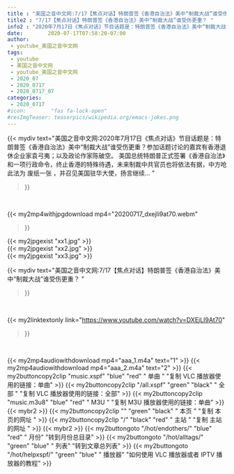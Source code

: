 ```yaml
---
title : "美国之音中文网:7/17【焦点对话】特朗普签《香港自治法》美中“制裁大战”谁受伤更重？ "
title2 : "7/17【焦点对话】特朗普签《香港自治法》美中“制裁大战”谁受伤更重？ "
info2 : "2020年7月17日《焦点对话》节目话题是：特朗普签《香港自治法》美中“制裁大战”谁受伤更重？参加话题讨论的嘉宾有香港退休企业家袁弓夷；以及政论作家陈破空。 美国总统特朗普正式签署《香港自治法》和一项行政命令，终止香港的特殊待遇，未来制裁中共官员也将依法有据，中方呛此法为 废纸一张 ，并召见美国驻华大使，扬言继续... "
date:        2020-07-17T07:58:20-07:00
author:
 - youtube_美国之音中文网
tags:
 - youtube
 - 美国之音中文网
 - youtube_美国之音中文网
 - 2020_07
 - 2020_0717
 - 2020_0717_07
categories:
 - 2020_0717
#icon:        "fas fa-lock-open"
#resImgTeaser: teaserpics/wikipedia.org/emacs-jokes.png
---
```


{{< mydiv text="美国之音中文网:2020年7月17日《焦点对话》节目话题是：特朗普签《香港自治法》美中“制裁大战”谁受伤更重？参加话题讨论的嘉宾有香港退休企业家袁弓夷；以及政论作家陈破空。 美国总统特朗普正式签署《香港自治法》和一项行政命令，终止香港的特殊待遇，未来制裁中共官员也将依法有据，中方呛此法为 废纸一张 ，并召见美国驻华大使，扬言继续... "
>}}
<br>


{{< my2mp4withjpgdownload mp4="20200717_dxejli9at70.webm"
>}}

{{< my2jpgexist "xx1.jpg" >}}<br>
{{< my2jpgexist "xx2.jpg" >}}<br>
{{< my2jpgexist "xx3.jpg" >}}<br>



{{< mydiv text="美国之音中文网:7/17【焦点对话】特朗普签《香港自治法》美中“制裁大战”谁受伤更重？ "
>}}
<br>

{{< my2linktextonly link="https://www.youtube.com/watch?v=DXEjLI9At70"
>}}


<br>

{{< my2mp4audiowithdownload mp4="aaa_1.m4a"    text="1" >}}
{{< my2mp4audiowithdownload mp4="aaa_2.m4a"    text="2" >}}
{{< my2buttoncopy2clip "music.xspf"        "blue"   "red"    " 单曲 "  "复制 VLC 播放器使用的链接：单曲" >}} {{< my2buttoncopy2clip "/all.xspf"         "green"  "black"  " 全部 "  "复制 VLC 播放器使用的链接：全部" >}} {{< my2buttoncopy2clip "music.m3u8"        "blue"   "red"    " M3U  "    "复制 M3U 播放器使用的链接：单曲" >}} {{< mybr2 >}} {{< my2buttoncopy2clip ""                  "green"  "black"  " 本页 "    "复制 本页的网址 " >}} {{< my2buttoncopy2clip "/"                 "black"  "red"    " 主站 "    "复制 主站的网址 " >}} {{< mybr2 >}} {{< my2buttongoto      "/hot/endothers/"   "blue"   "red"    " 月份"   "转到月份总目录" >}} {{< my2buttongoto      "/hot/alltags/"     "green"  "blue"   " 列表"   "转到文章总列表" >}} {{< my2buttongoto      "/hot/helpxspf/"    "green"  "blue"   " 播放器" "如何使用 VLC 播放器或者 IPTV 播放器的教程" >}} 
